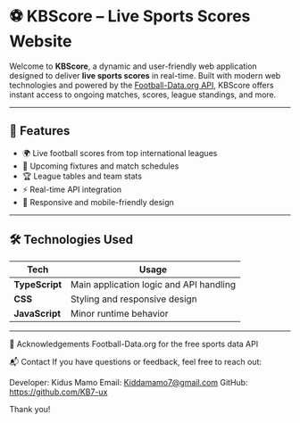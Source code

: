 # ⚽ KBScore – Live Sports Scores Website

Welcome to **KBScore**, a dynamic and user-friendly web application designed to deliver **live sports scores** in real-time. Built with modern web technologies and powered by the [Football-Data.org API](https://www.football-data.org/), KBScore offers instant access to ongoing matches, scores, league standings, and more.

---

## 🚀 Features

- 🌍 Live football scores from top international leagues
- 📅 Upcoming fixtures and match schedules
- 🏆 League tables and team stats
- ⚡ Real-time API integration
- 📱 Responsive and mobile-friendly design

---

## 🛠️ Technologies Used

| Tech         | Usage                                  |
|--------------|----------------------------------------|
| **TypeScript** | Main application logic and API handling |
| **CSS**        | Styling and responsive design          |
| **JavaScript** | Minor runtime behavior         |

---

🙌 Acknowledgements
Football-Data.org for the free sports data API


📬 Contact
If you have questions or feedback, feel free to reach out:

Developer: Kidus Mamo
Email: Kiddamamo7@gmail.com
GitHub: https://github.com/KB7-ux

Thank you!
